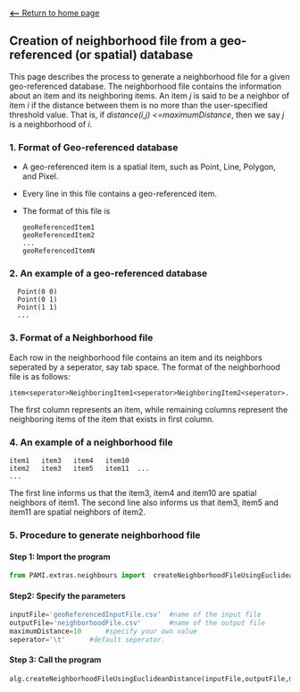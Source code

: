 [__<--__ Return to home page](index.html)

## Creation of neighborhood file from a geo-referenced (or spatial) database

This page describes the process to generate a neighborhood file for a given geo-referenced database.
The neighborhood file contains the information about an item and its neighboring items. An item _j_ is said to be a neighbor of item _i_ if the distance between them is no more than the user-specified threshold value. 
That is, if _distance(i,j) <=maximumDistance_, then we say _j_ is a neighborhood of _i_.

### 1. Format of Geo-referenced database
- A geo-referenced item is a spatial item, such as Point, Line, Polygon, and Pixel.
- Every line in this file contains a geo-referenced item.
- The format of this file is

      geoReferencedItem1
      geoReferencedItem2
      ...
      geoReferencedItemN 

### 2. An example of a geo-referenced database

      Point(0 0)
      Point(0 1)
      Point(1 1)
      ...
### 3. Format of a Neighborhood file
Each row in the neighborhood file contains an item and its neighbors seperated by a seperator, say tab space.
The format of the neighborhood file is as follows:

    item<seperator>NeighboringItem1<seperator>NeighboringItem2<seperator>...
The first column represents an item, while remaining columns represent the neighboring items of the item that exists in first column.

### 4. An example of a neighborhood file

    item1   item3   item4   item10  
    item2   item3   item5   item11  ...
    ...

The first line informs us that the item3, item4 and item10 are spatial neighbors of item1.
The second line also informs us that item3, item5 and item11 are spatial neighbors of item2.

### 5. Procedure to generate neighborhood file

#### Step 1: Import the program

```Python
from PAMI.extras.neighbours import  createNeighborhoodFileUsingEuclideanDistance as alg
```

#### Step2: Specify the parameters

```Python
inputFile='geoReferencedInputFile.csv'  #name of the input file 
outputFile='neighborhoodFile.csv'       #name of the output file
maximumDistance=10      #specify your own value
seperator='\t'      #default seperator. 

```

#### Step 3: Call the program

```Python
alg.createNeighborhoodFileUsingEuclideanDistance(inputFile,outputFile,maximumDistance,seperator)
```